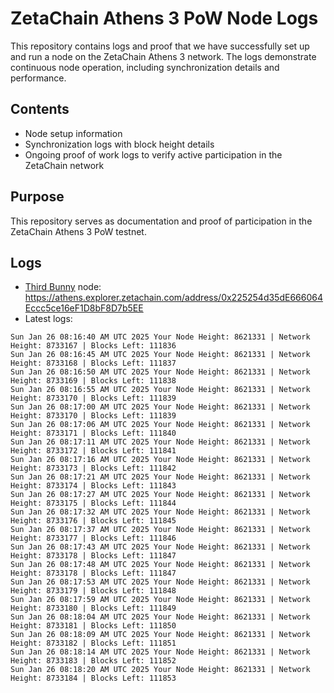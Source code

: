 # ZetaChain Athens 3 PoW Node Logs
This repository contains logs and proof that we have successfully set up and run a node on the ZetaChain Athens 3 network. The logs demonstrate continuous node operation, including synchronization details and performance.

## Contents
- Node setup information
- Synchronization logs with block height details
- Ongoing proof of work logs to verify active participation in the ZetaChain network

## Purpose
This repository serves as documentation and proof of participation in the ZetaChain Athens 3 PoW testnet.

## Logs

- [Third Bunny](https://thirdbunny.xyz/) node: https://athens.explorer.zetachain.com/address/0x225254d35dE666064Eccc5ce16eF1D8bF8D7b5EE
- Latest logs:
```
Sun Jan 26 08:16:40 AM UTC 2025 Your Node Height: 8621331 | Network Height: 8733167 | Blocks Left: 111836
Sun Jan 26 08:16:45 AM UTC 2025 Your Node Height: 8621331 | Network Height: 8733168 | Blocks Left: 111837
Sun Jan 26 08:16:50 AM UTC 2025 Your Node Height: 8621331 | Network Height: 8733169 | Blocks Left: 111838
Sun Jan 26 08:16:55 AM UTC 2025 Your Node Height: 8621331 | Network Height: 8733170 | Blocks Left: 111839
Sun Jan 26 08:17:00 AM UTC 2025 Your Node Height: 8621331 | Network Height: 8733170 | Blocks Left: 111839
Sun Jan 26 08:17:06 AM UTC 2025 Your Node Height: 8621331 | Network Height: 8733171 | Blocks Left: 111840
Sun Jan 26 08:17:11 AM UTC 2025 Your Node Height: 8621331 | Network Height: 8733172 | Blocks Left: 111841
Sun Jan 26 08:17:16 AM UTC 2025 Your Node Height: 8621331 | Network Height: 8733173 | Blocks Left: 111842
Sun Jan 26 08:17:21 AM UTC 2025 Your Node Height: 8621331 | Network Height: 8733174 | Blocks Left: 111843
Sun Jan 26 08:17:27 AM UTC 2025 Your Node Height: 8621331 | Network Height: 8733175 | Blocks Left: 111844
Sun Jan 26 08:17:32 AM UTC 2025 Your Node Height: 8621331 | Network Height: 8733176 | Blocks Left: 111845
Sun Jan 26 08:17:37 AM UTC 2025 Your Node Height: 8621331 | Network Height: 8733177 | Blocks Left: 111846
Sun Jan 26 08:17:43 AM UTC 2025 Your Node Height: 8621331 | Network Height: 8733178 | Blocks Left: 111847
Sun Jan 26 08:17:48 AM UTC 2025 Your Node Height: 8621331 | Network Height: 8733178 | Blocks Left: 111847
Sun Jan 26 08:17:53 AM UTC 2025 Your Node Height: 8621331 | Network Height: 8733179 | Blocks Left: 111848
Sun Jan 26 08:17:59 AM UTC 2025 Your Node Height: 8621331 | Network Height: 8733180 | Blocks Left: 111849
Sun Jan 26 08:18:04 AM UTC 2025 Your Node Height: 8621331 | Network Height: 8733181 | Blocks Left: 111850
Sun Jan 26 08:18:09 AM UTC 2025 Your Node Height: 8621331 | Network Height: 8733182 | Blocks Left: 111851
Sun Jan 26 08:18:14 AM UTC 2025 Your Node Height: 8621331 | Network Height: 8733183 | Blocks Left: 111852
Sun Jan 26 08:18:20 AM UTC 2025 Your Node Height: 8621331 | Network Height: 8733184 | Blocks Left: 111853
```
